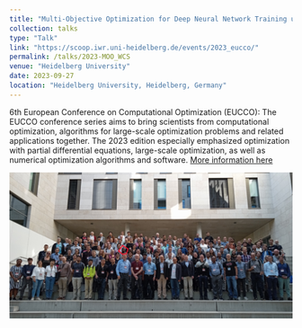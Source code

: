 ```yaml
---
title: "Multi-Objective Optimization for Deep Neural Network Training using Weighted Chebyshev Scalarization"
collection: talks
type: "Talk"
link: "https://scoop.iwr.uni-heidelberg.de/events/2023_eucco/"
permalink: /talks/2023-MOO_WCS
venue: "Heidelberg University"
date: 2023-09-27
location: "Heidelberg University, Heidelberg, Germany"
---
```


6th European Conference on Computational Optimization (EUCCO): 
The EUCCO conference series aims to bring scientists from computational optimization, algorithms for large-scale optimization problems and related applications together. The 2023 edition especially emphasized optimization with partial differential equations, large-scale optimization, as well as numerical optimization algorithms and software. [More information here](https://scoop.iwr.uni-heidelberg.de/events/2023_eucco/)

<p align="center">
  <img src="/images/EUCCO2023_group_photo.png" alt="QR code" width="700">
</p>
